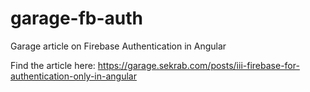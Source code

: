 # garage-fb-auth
Garage article on Firebase Authentication in Angular

Find the article here: https://garage.sekrab.com/posts/iii-firebase-for-authentication-only-in-angular
